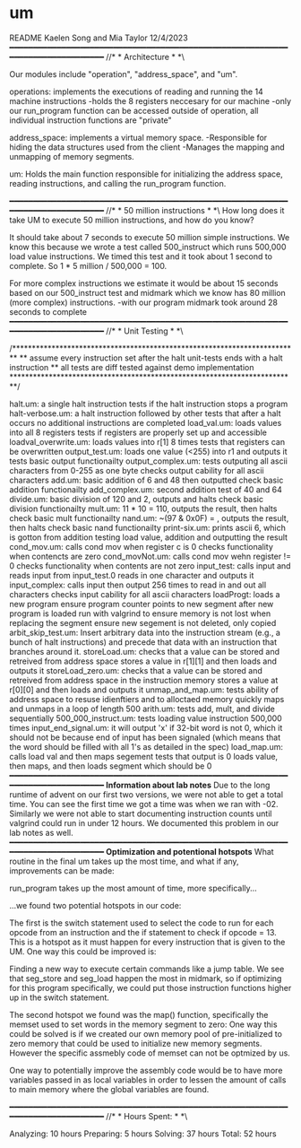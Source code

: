# um

README
Kaelen Song and Mia Taylor 
12/4/2023
━━━━━━━━━━━━━━━━━━━━━━━━━━━━━━━━━━━━━━━━━━━━━━━━━━━━━━━━━━━━━━━━━━━━━━━━━━━━━━━
//* * Architecture * *\\

Our modules include "operation", "address_space", and "um".

operations: implements the executions of reading and running the 14 machine 
                instructions
        -holds the 8 registers neccesary for our machine
        -only our run_program function can be 
        accessed outside of operation, all individual instruction
        functions are "private"

address_space: implements a virtual memory space. 
        -Responsible for hiding the data structures used from the client
        -Manages the mapping and unmapping of memory segments.

um: Holds the main function responsible for initializing the address space, 
        reading instructions, and calling the run_program function.

━━━━━━━━━━━━━━━━━━━━━━━━━━━━━━━━━━━━━━━━━━━━━━━━━━━━━━━━━━━━━━━━━━━━━━━━━━━━━━━
//* * 50 million instructions * *\\
How long does it take UM to execute 50 million instructions, and how do 
you know?

It should take about 7 seconds to execute 50 million simple instructions.
We know this because we wrote a test called 500_instruct which runs 500,000 
load value instructions. We timed this test and it took about 1 second to 
complete. So 1 * 5 million / 500,000 = 100. 

For more complex instructions we estimate it would be about 15 seconds based 
on our 500_instruct test and midmark which we know has 80 million (more 
complex) instructions.
        -with our program midmark took around 28 seconds to complete
━━━━━━━━━━━━━━━━━━━━━━━━━━━━━━━━━━━━━━━━━━━━━━━━━━━━━━━━━━━━━━━━━━━━━━━━━━━━━━━
//* * Unit Testing * *\\

   /*************************************************************************
   ** assume every instruction set after the halt unit-tests ends with a halt
           instruction
   ** all tests are diff tested against demo implementation
   *************************************************************************/

halt.um: a single halt instruction
        tests if the halt instruction stops a program
halt-verbose.um: a halt instruction followed by other
        tests that after a halt occurs no additional instructions are completed
load_val.um: loads values into all 8 registers
        tests if registers are properly set up and accessible
loadval_overwrite.um: loads values into r[1] 8 times
        tests that registers can be overwritten
output_test.um: loads one value (<255) into r1 and outputs it
        tests basic output functionailty
output_complex.um: tests outputing all ascii characters from 0-255 as one byte
        checks output cability for all ascii characters
add.um: basic addition of 6 and 48 then outputted
        check basic addition functionailty
add_complex.um:
        second addition test of 40 and 64
divide.um: basic division of 120 and 2, outputs and halts
    check basic division functionailty
mult.um: 11 * 10 = 110, outputs the result, then halts
        check basic mult functionailty
nand.um: ~(97 & 0x0F) = , outputs the result, then halts
        check basic nand functionailty
print-six.um: prints ascii 6, which is gotton from addition
        testing load value, addition and outputting the result   
cond_mov.um: calls cond mov when register c is 0
        checks functionality when contencts are zero
cond_movNot.um: calls cond mov wehn register != 0
        checks functionality when contents are not zero
input_test: calls input and reads input from input_test.0
        reads in one character and outputs it
input_complex: calls input then output 256 times to read in and out all
                 characters
        checks input cability for all ascii characters
loadProgt: loads a new program 
        ensure program counter points to new segment after new program is 
                loaded run with valgrind to ensure memory is not lost when 
                replacing the segment
        ensure new segement is not deleted, only copied
arbit_skip_test.um: Insert arbitrary data into the instruction stream (e.g.,
        a bunch of halt instructions) and precede that data with an 
        instruction that branches around it.
storeLoad.um: checks that a value can be stored and retreived from 
                address space
        stores a value in r[1][1] and then loads and outputs it
storeLoad_zero.um: checks that a value can be stored and retreived from 
                address space in the instruction memory
        stores a value at r[0][0] and then loads and outputs it
unmap_and_map.um: tests ability of address space to resuse idienftiers and
                to alloctaed memory quickly
        maps and unmaps in a loop of length 500
arith.um: 
        tests add, mult, and divide sequentially
500_000_instruct.um:
        tests loading value instruction 500,000 times
input_end_signal.um:
        it will output 'x' if 32-bit word is not 0, which it should
        not be because end of input has been signaled (which means
        that the word should be filled with all 1's as detailed in
        the spec)
load_map.um: calls load val and then maps segement
        tests that output is 0 
        loads value, then maps, and then loads
        segment which should be 0
━━━━━━━━━━━━━━━━━━━━━━━━━━━━━━━━━━━━━━━━━━━━━━━━━━━━━━━━━━━━━━━━━━━━━━━━━━━━━━━
**Information about lab notes**
Due to the long runtime of advent on our first two versions, we were not 
able to get a total time. You can see the first time we got a time was when
we ran with -02. Similarly we were not able to start documenting instruction
counts until valgrind could run in under 12 hours. We documented this problem
in our lab notes as well.
━━━━━━━━━━━━━━━━━━━━━━━━━━━━━━━━━━━━━━━━━━━━━━━━━━━━━━━━━━━━━━━━━━━━━━━━━━━━━━━
**Optimization and potentional hotspots**
What routine in the final um takes up the most time, and what if any, 
improvements can be made: 

run_program takes up the most amount of time, more specifically...

...we found two potential hotspots in our code:

The first is the switch statement used to select the code to run for each 
opcode from an instruction and the if statement to check if opcode = 13. 
This is a hotspot as it must happen for every instruction that is given 
to the UM. One way this could be improved is:

Finding a new way to execute certain commands like a jump table. We see that 
seg_store and seg_load happen the most in midmark, so if optimizing for this 
program specifically, we could put those instruction functions higher up in 
the switch statement.

The second hotspot we found was the map() function, specifically the memset 
used to set words in the memory segment to zero:
One way this could be solved is if we created our own memory pool of 
pre-initialized to zero memory that could be used to initialize 
new memory segments. However the specific assmebly code of memset can not be
optmized by us.

One way to potentially improve the assembly code would be to have more 
variables passed in as local variables in order to lessen the amount of calls
to main memory where the global variables are found.

━━━━━━━━━━━━━━━━━━━━━━━━━━━━━━━━━━━━━━━━━━━━━━━━━━━━━━━━━━━━━━━━━━━━━━━━━━━━━━━
//* * Hours Spent: * *\\

Analyzing: 10 hours
Preparing: 5 hours
Solving: 37 hours
Total: 52 hours
